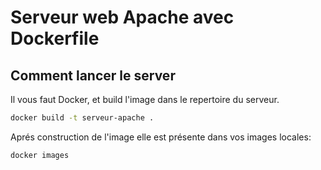 # Serveur web Apache avec Dockerfile

## Comment lancer le server

Il vous faut Docker, et build l'image dans le repertoire du serveur.

```bash
docker build -t serveur-apache .
```

Aprés construction de l'image elle est présente dans vos images locales:

```bash
docker images
```
